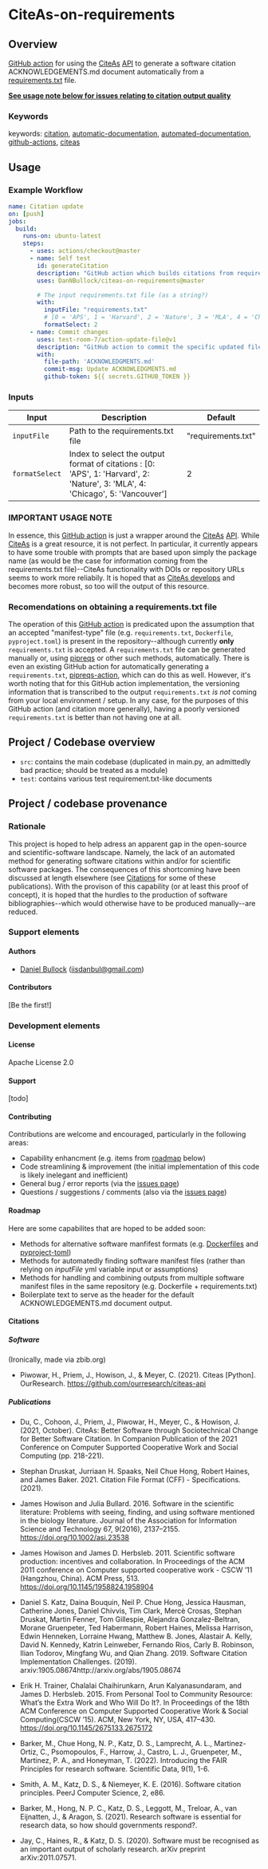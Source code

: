 # CiteAs-on-requirements

## Overview

[GitHub action](https://github.com/features/actions) for using the [CiteAs](https://citeas.org/) [API](https://citeas.org/api) to generate a software citation ACKNOWLEDGEMENTS.md document automatically from a [requirements.txt](https://learnpython.com/blog/python-requirements-file/) file.

**[See usage note below for issues relating to citation output quality](#important-usage-note)**

### Keywords

keywords: [citation](https://github.com/topics/citation), [automatic-documentation](https://github.com/topics/automatic-documentation), [automated-documentation](https://github.com/topics/automated-documentation), [github-actions](https://github.com/topics/github-actions), [citeas](https://github.com/topics/citeas)

## Usage

### Example Workflow

```yaml
name: Citation update
on: [push]
jobs:
  build:
    runs-on: ubuntu-latest
    steps:
      - uses: actions/checkout@master
      - name: Self test
        id: generateCitation
        description: "GitHub action which builds citations from requirements.txt"
        uses: DanNBullock/citeas-on-requirements@master

        # The input requirements.txt file (as a string?)
        with:
          inputFile: "requirements.txt"
          # [0 = 'APS', 1 = 'Harvard', 2 = 'Nature', 3 = 'MLA', 4 = 'Chicago', 5 = 'Vancouver']
          formatSelect: 2
      - name: Commit changes
        uses: test-room-7/action-update-file@v1
        description: "GitHub action to commit the specific updated file"
        with:
          file-path: 'ACKNOWLEDGMENTS.md'
          commit-msg: Update ACKNOWLEDGMENTS.md
          github-token: ${{ secrets.GITHUB_TOKEN }}
```

### Inputs

| Input                                             | Description                                        |Default                                        |
|------------------------------------------------------|-----------------------------------------------|-----------------------------------------------|
| `inputFile`  | Path to the requirements.txt file    |  "requirements.txt"
| `formatSelect`  | Index to select the output format of citations : [0: 'APS', 1: 'Harvard', 2: 'Nature', 3: 'MLA', 4: 'Chicago', 5: 'Vancouver']    | 2 |

### IMPORTANT USAGE NOTE

In essence, this [GitHub action](https://github.com/features/actions) is just a wrapper around the [CiteAs](https://citeas.org/) [API](https://citeas.org/api).  While [CiteAs](https://citeas.org/) is a great resource, it is not perfect.  In particular, it currently appears to have some trouble with prompts that are based upon simply the package name (as would be the case for information coming from the requirements.txt file)--CiteAs functionality with DOIs or repository URLs seems to work more reliabily.  It is hoped that as [CiteAs develops](https://github.com/ourresearch/citeas-api/commits/master) and becomes more robust, so too will the output of this resource.

### Recomendations on obtaining a requirements.txt file

The operation of this [GitHub action](https://github.com/features/actions) is predicated upon the assumption that an accepted "manifest-type" file (e.g. `requirements.txt`, `Dockerfile`, `pyproject.toml`) is present in the repository--although currently **only** `requirements.txt` is accepted.  A `requirements.txt` file can be generated manually or, using [pipreqs](https://pypi.org/project/pipreqs/) or other such methods, automatically.  There is even an existing GitHub action for automatically generating a `requirements.txt`, [pipreqs-action](https://github.com/marketplace/actions/automatic-requirements-txt-for-python-projects), which can do this as well.  However, it's worth noting that for this GitHub action implementation, the versioning information that is transcribed to the output `requirements.txt` _is not_ coming from your local environment / setup.  In any case, for the purposes of this GitHub action (and citation more generally), having a poorly versioned `requirements.txt` is better than not having one at all.

## Project / Codebase overview

- `src`: contains the main codebase (duplicated in main.py, an admittedly bad practice; should be treated as a module)
- `test`: contains various test requirement.txt-like documents

## Project / codebase provenance

### Rationale

This project is hoped to help adress an apparent gap in the open-source and scientific-software landscape.  Namely, the lack of an automated method for generating software citations within and/or for scientific software packages.  The consequences of this shortcoming have been discussed at length elsewhere (see [Citations](#publications) for some of these publications).  With the provison of this capability (or at least this proof of concept), it is hoped that the hurdles to the production of software bibliographies--which would otherwise have to be produced manually--are reduced.

### Support elements

#### Authors

- [Daniel Bullock](https://github.com/DanNBullock) (iisdanbul@gmail.com)

#### Contributors

[Be the first!]

### Development elements

#### License

Apache License 2.0

#### Support

[todo]

#### Contributing

Contributions are welcome and encouraged, particularly in the following areas:

- Capability enhancment (e.g. items from [roadmap](#roadmap) below)
- Code streamlining & improvement (the initial implementation of this code is likely inelegant and inefficient)
- General bug / error reports (via the [issues page](https://github.com/DanNBullock/citeas-on-requirements/issues))
- Questions / suggestions / comments (also via the [issues page](https://github.com/DanNBullock/citeas-on-requirements/issues))

#### Roadmap

Here are some capabilites that are hoped to be added soon:
- Methods for alternative software manfifest formats (e.g. [Dockerfiles](https://github.com/DanNBullock/citeas-on-requirements/issues/3) and [pyproject-toml](https://github.com/DanNBullock/citeas-on-requirements/issues/2))
- Methods for automatedly finding software manifest files (rather than relying on _inputFile_ yml variable input or assumptions)
- Methods for handling and combining outputs from multiple software manifest files in the same repository (e.g. Dockerfile + requirements.txt)
- Boilerplate text to serve as the header for the default ACKNOWLEDGEMENTS.md document output.

#### Citations

##### Software

(Ironically, made via zbib.org)
- Piwowar, H., Priem, J., Howison, J., & Meyer, C. (2021). Citeas [Python]. OurResearch. https://github.com/ourresearch/citeas-api

##### Publications

- Du, C., Cohoon, J., Priem, J., Piwowar, H., Meyer, C., & Howison, J. (2021, October). CiteAs: Better Software through Sociotechnical Change for Better Software Citation. In Companion Publication of the 2021 Conference on Computer Supported Cooperative Work and Social Computing (pp. 218-221).

- Stephan Druskat, Jurriaan H. Spaaks, Neil Chue Hong, Robert Haines, and James Baker. 2021. Citation File Format (CFF) - Specifications. (2021).

- James Howison and Julia Bullard. 2016. Software in the scientific literature: Problems with seeing, finding, and using software mentioned in the biology literature. Journal of the Association for Information Science and Technology 67, 9(2016), 2137–2155. https://doi.org/10.1002/asi.23538

- James Howison and James D. Herbsleb. 2011. Scientific software production: incentives and collaboration. In Proceedings of the ACM 2011 conference on Computer supported cooperative work - CSCW ’11 (Hangzhou, China). ACM Press, 513. https://doi.org/10.1145/1958824.1958904

- Daniel S. Katz, Daina Bouquin, Neil P. Chue Hong, Jessica Hausman, Catherine Jones, Daniel Chivvis, Tim Clark, Mercè Crosas, Stephan Druskat, Martin Fenner, Tom Gillespie, Alejandra Gonzalez-Beltran, Morane Gruenpeter, Ted Habermann, Robert Haines, Melissa Harrison, Edwin Henneken, Lorraine Hwang, Matthew B. Jones, Alastair A. Kelly, David N. Kennedy, Katrin Leinweber, Fernando Rios, Carly B. Robinson, Ilian Todorov, Mingfang Wu, and Qian Zhang. 2019. Software Citation Implementation Challenges. (2019). arxiv:1905.08674http://arxiv.org/abs/1905.08674

- Erik H. Trainer, Chalalai Chaihirunkarn, Arun Kalyanasundaram, and James D. Herbsleb. 2015. From Personal Tool to Community Resource: What’s the Extra Work and Who Will Do It?. In Proceedings of the 18th ACM Conference on Computer Supported Cooperative Work & Social Computing(CSCW ’15). ACM, New York, NY, USA, 417–430. https://doi.org/10.1145/2675133.2675172

- Barker, M., Chue Hong, N. P., Katz, D. S., Lamprecht, A. L., Martinez-Ortiz, C., Psomopoulos, F., Harrow, J., Castro, L. J., Gruenpeter, M., Martinez, P. A., and Honeyman, T. (2022). Introducing the FAIR Principles for research software. Scientific Data, 9(1), 1-6.

- Smith, A. M., Katz, D. S., & Niemeyer, K. E. (2016). Software citation principles. PeerJ Computer Science, 2, e86.

- Barker, M., Hong, N. P. C., Katz, D. S., Leggott, M., Treloar, A., van Eijnatten, J., & Aragon, S. (2021). Research software is essential for research data, so how should governments respond?.

- Jay, C., Haines, R., & Katz, D. S. (2020). Software must be recognised as an important output of scholarly research. arXiv preprint arXiv:2011.07571.
